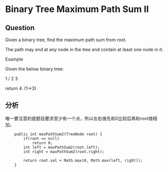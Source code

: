 # Binary Tree Maximum Path Sum II

## Question <a id="question"></a>

Given a binary tree, find the maximum path sum from root.

The path may end at any node in the tree and contain at least one node in it.

Example

Given the below binary tree:

1 /  2 3

return 4. \(1-&gt;3\)

## 分析 <a id="solution"></a>

唯一要注意的是题目要求至少有一个点，所以左右值先和0比较后再和root值相加。

```text
    public int maxPathSum2(TreeNode root) {
        if(root == null)
            return 0;
        int left = maxPathSum2(root.left);
        int right = maxPathSum2(root.right);

        return root.val + Math.max(0, Math.max(left, right));
    }
```


